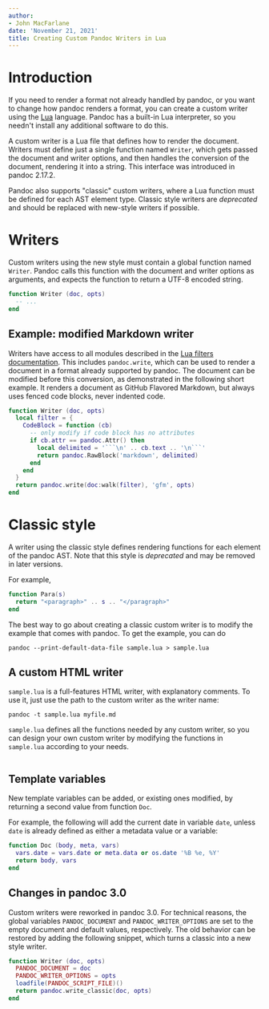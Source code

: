 ```yaml
---
author:
- John MacFarlane
date: 'November 21, 2021'
title: Creating Custom Pandoc Writers in Lua
---
```


# Introduction

If you need to render a format not already handled by pandoc,
or you want to change how pandoc renders a format,
you can create a custom writer using the [Lua] language.
Pandoc has a built-in Lua interpreter, so you needn't
install any additional software to do this.

[Lua]: https://www.lua.org

A custom writer is a Lua file that defines how to render the
document. Writers must define just a single function named
`Writer`, which gets passed the document and writer options, and
then handles the conversion of the document, rendering it into a
string. This interface was introduced in pandoc 2.17.2.

Pandoc also supports "classic" custom writers, where a Lua
function must be defined for each AST element type. Classic style
writers are *deprecated* and should be replaced with new-style
writers if possible.

# Writers

Custom writers using the new style must contain a global function
named `Writer`. Pandoc calls this function with the document and
writer options as arguments, and expects the function to return a
UTF-8 encoded string.

``` lua
function Writer (doc, opts)
  -- ...
end
```

## Example: modified Markdown writer

Writers have access to all modules described in the [Lua filters
documentation][]. This includes `pandoc.write`, which can be used
to render a document in a format already supported by pandoc. The
document can be modified before this conversion, as demonstrated
in the following short example. It renders a document as GitHub
Flavored Markdown, but always uses fenced code blocks, never
indented code.

``` lua
function Writer (doc, opts)
  local filter = {
    CodeBlock = function (cb)
      -- only modify if code block has no attributes
      if cb.attr == pandoc.Attr() then
        local delimited = '```\n' .. cb.text .. '\n```'
        return pandoc.RawBlock('markdown', delimited)
      end
    end
  }
  return pandoc.write(doc:walk(filter), 'gfm', opts)
end
```

[Lua filters documentation]: https://pandoc.org/lua-filters.html

# Classic style

A writer using the classic style defines rendering functions for
each element of the pandoc AST. Note that this style is
*deprecated* and may be removed in later versions.

For example,

``` lua
function Para(s)
  return "<paragraph>" .. s .. "</paragraph>"
end
```

The best way to go about creating a classic custom writer is to
modify the example that comes with pandoc. To get the example,
you can do

```
pandoc --print-default-data-file sample.lua > sample.lua
```

## A custom HTML writer

`sample.lua` is a full-features HTML writer, with explanatory
comments. To use it, just use the path to the custom writer as
the writer name:

```
pandoc -t sample.lua myfile.md
```

`sample.lua` defines all the functions needed by any custom
writer, so you can design your own custom writer by modifying
the functions in `sample.lua` according to your needs.

``` {.lua include="sample.lua"}
```

## Template variables

New template variables can be added, or existing ones
modified, by returning a second value from function `Doc`.

For example, the following will add the current date in
variable `date`, unless `date` is already defined as either a
metadata value or a variable:

``` lua
function Doc (body, meta, vars)
  vars.date = vars.date or meta.data or os.date '%B %e, %Y'
  return body, vars
end
```

## Changes in pandoc 3.0

Custom writers were reworked in pandoc 3.0. For technical reasons,
the global variables `PANDOC_DOCUMENT` and `PANDOC_WRITER_OPTIONS`
are set to the empty document and default values, respectively.
The old behavior can be restored by adding the following snippet,
which turns a classic into a new style writer.

``` lua
function Writer (doc, opts)
  PANDOC_DOCUMENT = doc
  PANDOC_WRITER_OPTIONS = opts
  loadfile(PANDOC_SCRIPT_FILE)()
  return pandoc.write_classic(doc, opts)
end
```
